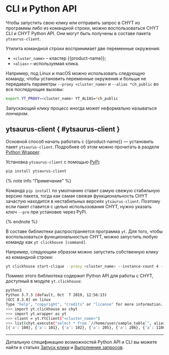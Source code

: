 # CLI и Python API

Чтобы запустить свою клику или отправить запрос в CHYT из программы либо из командной строки, можно воспользоваться CHYT CLI и CHYT Python API. Они могут быть получены в составе пакета `ytsaurus-client`.

Утилита командной строки воспринимает две переменные окружения:
- `<cluster_name>` – кластер {{product-name}};
- `<alias>` – используемая клика.

Например, под Linux и macOS можно использовать следующую команду, чтобы установить переменные окружения и больше не передавать параметры `--proxy <cluster_name>` и `--alias *ch_public` во все последующие вызовы:

```bash
export YT_PROXY=<cluster_name> YT_ALIAS=*ch_public
```

Запускающий клику процесс иногда может неформально называться *лончером*.

## ytsaurus-client { #ytsaurus-client }

Основной способ начать работать с {{product-name}} — установить пакет `ytsaurus-client`. Подробнее об этом можно прочитать в разделе [Python Wrapper](../../../api/python/start.md).

Установка `ytsaurus-client` с помощью [PyPi](https://pypi.org/):

```bash
pip install ytsaurus-client
```

{% note info "Примечание" %}

Команда `pip install` по умолчанию ставит самую свежую стабильную версию пакета, тогда как самая свежая функциональность CHYT зачастую находится в нестабильных версиях `ytsaurus-client`. Поэтому если пакет ставится с целью использзования CHYT, нужно указать ключ `--pre` при установке через PyPi.

{% endnote %}


В составе библиотеки распространяется программа `yt`. Для того, чтобы воспользоваться функциональностью CHYT, можно запустить любую команду как `yt clickhouse [command]`.

 Например, следующим образом можно запустить собственную клику из командной строки:

```bash
yt clickhouse start-clique --proxy <cluster_name> --instance-count 4 --alias '*my_little_clique' --spec '{pool=<my_pool>}'
```

Помимо этого библиотека содержит Python API для работы с CHYT, доступный в модуле `yt.clickhouse`:

```bash
python3
Python 3.7.3 (default, Oct  7 2019, 12:56:13)
[GCC 8.3.0] on linux
Type "help", "copyright", "credits" or "license" for more information.
>>> import yt.clickhouse as chyt
>>> import yt.wrapper as yt
>>> client = yt.YtClient("<cluster_name>")
>>> list(chyt.execute("select * from `//home/user/sample_table`", alias="*ch_public", client=client))
[{'a': 100}, {'a': 101}, {'a': 102}, {'a': 205}, {'a': 206}, {'a': 1100}]
```


----

Детальную спецификацию возможностей Python API и CLI вы можете найти в статьях [Запуск клики](../../../../user-guide/data-processing/chyt/cliques/start.md) и [Выполнение запросов](../../../../user-guide/data-processing/chyt/reference/execute.md).
